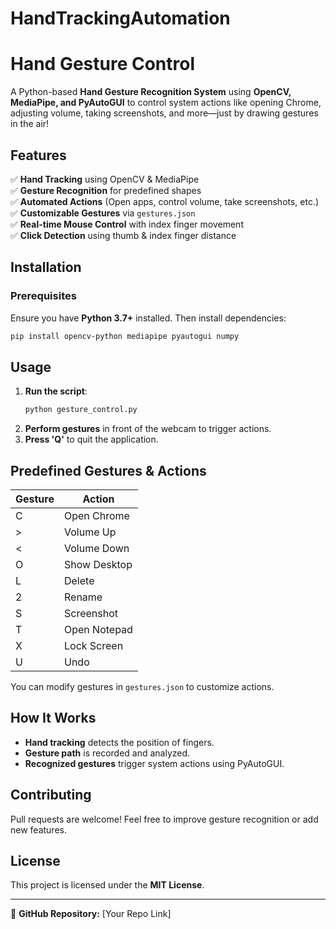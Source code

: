 # HandTrackingAutomation
# Hand Gesture Control

A Python-based **Hand Gesture Recognition System** using **OpenCV, MediaPipe, and PyAutoGUI** to control system actions like opening Chrome, adjusting volume, taking screenshots, and more—just by drawing gestures in the air!

## Features
✅ **Hand Tracking** using OpenCV & MediaPipe  
✅ **Gesture Recognition** for predefined shapes  
✅ **Automated Actions** (Open apps, control volume, take screenshots, etc.)  
✅ **Customizable Gestures** via `gestures.json`  
✅ **Real-time Mouse Control** with index finger movement  
✅ **Click Detection** using thumb & index finger distance  

## Installation
### Prerequisites
Ensure you have **Python 3.7+** installed. Then install dependencies:

```sh
pip install opencv-python mediapipe pyautogui numpy
```

## Usage
1. **Run the script**:
   ```sh
   python gesture_control.py
   ```
2. **Perform gestures** in front of the webcam to trigger actions.
3. **Press 'Q'** to quit the application.

## Predefined Gestures & Actions
| Gesture | Action |
|---------|--------|
| C | Open Chrome |
| > | Volume Up |
| < | Volume Down |
| O | Show Desktop |
| L | Delete |
| 2 | Rename |
| S | Screenshot |
| T | Open Notepad |
| X | Lock Screen |
| U | Undo |

You can modify gestures in `gestures.json` to customize actions.

## How It Works
- **Hand tracking** detects the position of fingers.
- **Gesture path** is recorded and analyzed.
- **Recognized gestures** trigger system actions using PyAutoGUI.

## Contributing
Pull requests are welcome! Feel free to improve gesture recognition or add new features.

## License
This project is licensed under the **MIT License**.

---
🔗 **GitHub Repository:** [Your Repo Link]

